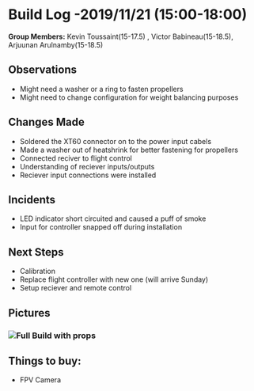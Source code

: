   # Build Log -2019/11/21  (15:00-18:00)
    
   **Group Members:**  Kevin Toussaint(15-17.5) , Victor Babineau(15-18.5), Arjuunan Arulnamby(15-18.5)
  
   ## Observations
    
   * Might need a washer or a ring to fasten propellers
   * Might need to change configuration for weight balancing purposes
   
    
   ## Changes Made
    
   * Soldered the XT60 connector on to the power input cabels
   * Made a washer out of heatshrink for better fastening for propellers
   * Connected reciver to flight control
   * Understanding of reciever inputs/outputs
   * Reciever input connections were installed
   
   
   ## Incidents
   
   * LED indicator short circuited and caused a puff of smoke
   * Input for controller snapped off during installation
   
   
   ## Next Steps
   * Calibration
   * Replace flight controller with new one (will arrive Sunday)
   * Setup reciever and remote control
   
   
   ## Pictures
   
   
   
   ### ![Full Build with props](https://github.com/uOttawaDrone/drone-fall-2019/blob/master/docs/Lab%20Picture/FullBuildWProps.jpg   "FullBuildWProps.jpg")
   
   
   ## Things to buy:
   * FPV Camera
